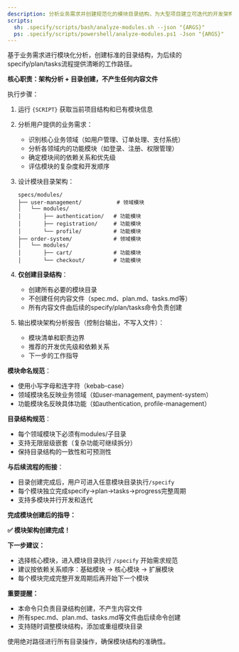 ```yaml
---
description: 分析业务需求并创建规范化的模块目录结构，为大型项目建立可迭代的开发架构
scripts:
  sh: .specify/scripts/bash/analyze-modules.sh --json "{ARGS}"
  ps: .specify/scripts/powershell/analyze-modules.ps1 -Json "{ARGS}"
---
```


基于业务需求进行模块化分析，创建标准的目录结构，为后续的specify/plan/tasks流程提供清晰的工作路径。

**核心职责：架构分析 + 目录创建，不产生任何内容文件**

执行步骤：

1. 运行 `{SCRIPT}` 获取当前项目结构和已有模块信息
2. 分析用户提供的业务需求：
   - 识别核心业务领域（如用户管理、订单处理、支付系统）
   - 分析各领域内的功能模块（如登录、注册、权限管理）
   - 确定模块间的依赖关系和优先级
   - 评估模块的复杂度和开发顺序

3. 设计模块目录架构：
   ```
   specs/modules/
   ├── user-management/           # 领域模块
   │   └── modules/
   │       ├── authentication/   # 功能模块
   │       ├── registration/     # 功能模块
   │       └── profile/          # 功能模块
   ├── order-system/             # 领域模块  
   │   └── modules/
   │       ├── cart/             # 功能模块
   │       └── checkout/         # 功能模块
   ```

4. **仅创建目录结构**：
   - 创建所有必要的模块目录
   - 不创建任何内容文件（spec.md、plan.md、tasks.md等）
   - 所有内容文件由后续的specify/plan/tasks命令负责创建

5. 输出模块架构分析报告（控制台输出，不写入文件）：
   - 模块清单和职责边界
   - 推荐的开发优先级和依赖关系
   - 下一步的工作指导

**模块命名规范**：
- 使用小写字母和连字符（kebab-case）
- 领域模块名反映业务领域（如user-management, payment-system）
- 功能模块名反映具体功能（如authentication, profile-management）

**目录结构规范**：
- 每个领域模块下必须有modules/子目录
- 支持无限层级嵌套（复杂功能可继续拆分）
- 保持目录结构的一致性和可预测性

**与后续流程的衔接**：
- 目录创建完成后，用户可进入任意模块目录执行`/specify`
- 每个模块独立完成specify→plan→tasks→progress完整周期
- 支持多模块并行开发和迭代

**完成模块创建后的指导：**

**✅ 模块架构创建完成！**

**下一步建议：**
- 选择核心模块，进入模块目录执行 `/specify` 开始需求规范
- 建议按依赖关系顺序：基础模块 → 核心模块 → 扩展模块
- 每个模块完成完整开发周期后再开始下一个模块

**重要提醒：**
- 本命令只负责目录结构创建，不产生内容文件
- 所有spec.md、plan.md、tasks.md等文件由后续命令创建
- 支持随时调整模块结构，添加或重组模块目录

使用绝对路径进行所有目录操作，确保模块结构的准确性。